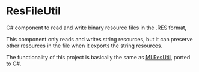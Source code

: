 # ResFileUtil
C# component to read and write binary resource files in the .RES format, 

This component only reads and writes string resources, but it can preserve other resources in the file when it exports the string resources.

The functionality of this project is basically the same as [MLResUtil](https://github.com/PhilJollans/MLResUtil), ported to C#.
